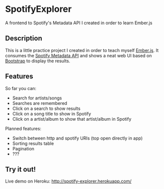 SpotifyExplorer
===============

A frontend to Spotify's Metadata API I created in order to learn Ember.js

Description
-----------

This is a little practice project I created in order to teach myself [Ember.js](http://emberjs.com).
It consumes the [Spotify Metadata API](https://developer.spotify.com/technologies/web-api/search/) 
and shows a neat web UI based on [Bootstrap](http://getbootstrap.com) to display the results. 

Features
--------

So far you can:
 
 * Search for artists/songs
 * Searches are remembered
 * Click on a search to show results
 * Click on a song title to show in Spotify
 * Click on a artist/album to show that artist/album in Spotify

Planned features:

 * Switch between http and spotify URIs (top open directly in app)
 * Sorting results table 
 * Pagination
 * ???

Try it out!
-----------

Live demo on Heroku: http://spotify-explorer.herokuapp.com/






